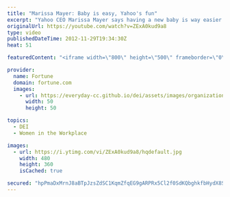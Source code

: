 ```yaml
---
title: "Marissa Mayer: Baby is easy, Yahoo's fun"
excerpt: "Yahoo CEO Marissa Mayer says having a new baby is way easier than people made it out to be."
originalUrl: https://youtube.com/watch?v=ZExA0kud9a8
type: video
publishedDateTime: 2012-11-29T19:34:30Z
heat: 51

featuredContent: "<iframe width=\"800\" height=\"500\" frameborder=\"0\" src=\"https://www.youtube.com/embed/ZExA0kud9a8\" allow=\"accelerometer; autoplay; encrypted-media; gyroscope; picture-in-picture\" allowfullscreen></iframe>"

provider:
  name: Fortune
  domain: fortune.com
  images:
    - url: https://everyday-cc.github.io/dei/assets/images/organizations/fortune.com-50x50.jpg
      width: 50
      height: 50

topics:
  - DEI
  - Women in the Workplace

images:
  - url: https://i.ytimg.com/vi/ZExA0kud9a8/hqdefault.jpg
    width: 480
    height: 360
    isCached: true

secured: "hpPmaDxMrnJ8aBTpJzsZdSC1KqmZfqEG9gARPRx5Cl2f0SdKQbghkfbHydX8Soks0CLRbylJ+EUmh1Km4KZVgILUZmR9zeLsoAGy5mDcKGSZtirxWJc2chNhF9TMWRSc7a2VgA4gBhMgFU5wZFD8sx4Mp8r+wR8q0VHe2FQgmHAGo5s8JlQQIaxOVpWIdhH0/zvttrjr4Zni0aQD3AUQeLGsRG3cZB5XvLsETjZGIVyhvYZIoT+8DAJhMwCWwQa2FcbqS0HM5kiHa5wZkOpUnPUAs1BvXMSoMakzqRFVnJg0giuiZamNmA+sZLsmhErWSSDTvkx5Yvpw7tPYjraZV92vpIlDd/3HPc/W4E5HxgCYJype6VIvDzQJo1OfdnoJhHOMv+z/AGmgGmLbbuhZOw==;4MEP5jdVu2RhHx+bY6Ldbw=="
---
```


